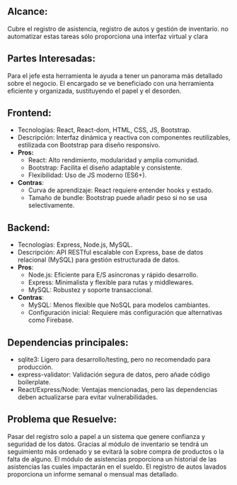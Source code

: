 ## Alcance:

Cubre el registro de asistencia, registro de autos y gestión de inventario. no automatizar estas tareas sólo proporciona una interfaz virtual y clara 

## Partes Interesadas:

Para el jefe esta herramienta le ayuda a tener un panorama más detallado sobre el negocio. El encargado se ve beneficiado con una herramienta eficiente y organizada, sustituyendo el papel y el desorden.

## Frontend:

* Tecnologías: React, React-dom, HTML, CSS, JS, Bootstrap.  
* Descripción: Interfaz dinámica y reactiva con componentes reutilizables, estilizada con Bootstrap para diseño responsivo.  
* **Pros:**  
  * React: Alto rendimiento, modularidad y amplia comunidad.  
  * Bootstrap: Facilita el diseño adaptable y consistente.  
  * Flexibilidad: Uso de JS moderno (ES6+).  
* **Contras**:  
  * Curva de aprendizaje: React requiere entender hooks y estado.  
  * Tamaño de bundle: Bootstrap puede añadir peso si no se usa selectivamente.

## Backend:

* Tecnologías: Express, Node.js, MySQL.  
* Descripción: API RESTful escalable con Express, base de datos relacional (MySQL) para gestión estructurada de datos.  
* **Pros**:  
  * Node.js: Eficiente para E/S asíncronas y rápido desarrollo.  
  * Express: Minimalista y flexible para rutas y middlewares.  
  * MySQL: Robustez y soporte transaccional.  
* **Contras**:  
  * MySQL: Menos flexible que NoSQL para modelos cambiantes.  
  * Configuración inicial: Requiere más configuración que alternativas como Firebase.

## Dependencias principales:

* sqlite3: Ligero para desarrollo/testing, pero no recomendado para producción.  
* express-validator: Validación segura de datos, pero añade código boilerplate.  
* React/Express/Node: Ventajas mencionadas, pero las dependencias deben actualizarse para evitar vulnerabilidades.

## Problema que Resuelve:

Pasar del registro solo a papel a un sistema que genere confianza y seguridad de los datos. Gracias al módulo de inventario se tendrá un seguimiento más ordenado y se evitará la sobre compra de productos o la falta de alguno. El módulo de asistencias proporciona un historial de las asistencias las cuales impactarán en el sueldo. El registro de autos lavados proporciona un informe semanal o mensual mas detallado.